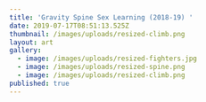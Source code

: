 ```yaml
---
title: 'Gravity Spine Sex Learning (2018-19) '
date: 2019-07-17T08:51:13.525Z
thumbnail: /images/uploads/resized-climb.png
layout: art
gallery:
  - image: /images/uploads/resized-fighters.jpg
  - image: /images/uploads/resized-spine.png
  - image: /images/uploads/resized-climb.png
published: true
---
```




